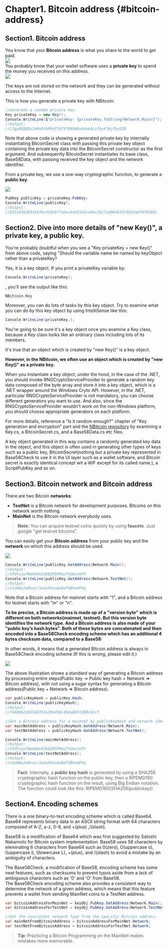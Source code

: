 # Chapter1. Bitcoin address {#bitcoin-address}

## Section1. Bitcoin address

You know that your **Bitcoin address** is what you share to the world to get paid.  
![](../assets/BitcoinAddress.png)  
You probably know that your wallet software uses a **private key** to spend the money you received on this address.  
![](../assets/PrivateKey.png)  

The keys are not stored on the network and they can be generated without access to the Internet.  

This is how you generate a private key with NBitcoin:  
```cs  
//Generate a random private key.
Key privateKey = new Key(); 
Console.WriteLine($"privateKey: {privateKey.ToString(Network.Main)}");
//Output:
//L3gyRGQ8Da1mMnDFkM9sFYbTV7P8hN8vHzmkALsfkyK7Wjfby5ZB
```  
Note that above code is showing a generated private key by internally instantiating BitcoinSecret class with passing this private key object containing the private key data into the BitcoinSecret constructor as the first argument. And subsequently BitcoinSecret instantiates its base class, Base58Data, with passing received the key object and the network identifier.



From a private key, we use a one-way cryptographic function, to generate a **public key**. 

![](../assets/PrivKeyPubKey.png)  
```cs 
PubKey publicKey = privateKey.PubKey;
Console.WriteLine(publicKey); 
//Output:
//0251036303164f6c458e9f7abecb4e55e5ce9ec2b2f1d06d633c9653a07976560c
```

## Section2. Dive into more details of "new Key()", a private key, a public key.

You're probably doubtful when you see a "Key privateKey = new Key()" from above code, saying "Should the variable name be named by keyObject rather than a privateKey?

Yes, it is a key object. If you print a privateKey variable by:
```cs
Console.WriteLine(privateKey);
```
, you'll see the output like this:
```cs
NBitcoin.Key
```

Moreover, you can do lots of tasks by this key object. Try to examine what you can do by this key object by using IntelliSense like this:
```cs
Console.WriteLine(privateKey.);
```

You're going to be sure it's a key object once you examine a Key class, because a Key class looks like an ordinary class including lots of its members.

It's true that an object which is created by "new Key()" is a key object.

**However, in the NBitcoin, we often use an object which is created by "new Key()" as a private key.**

When you instantiate a key object, under the hood, in the case of the .NET, you should invoke RNGCryptoServiceProvider to generate a random key data composed of the byte array and store it into a key object, which is a .NET wrapper around the Windows Cryto API. However, in the .NET, particular RNGCryptoServiceProvider is not mandatory, you can choose different generators you want to use. And also, since the RNGCryptoServiceProvider wouldn't work on the non-Windows platform, you should choose appropriate generators on each platform.  

For more details, reference a "Is it random enough?" chapter of "Key generation and encryption" part and the [NBitcoin repository](https://github.com/MetacoSA/NBitcoin) by examining a Key.cs, a BitcoinSecret.cs, and a Base58Data.cs etc files.

A key object generated in this way contains a randomly generated key data in the object, and this object is often used in generating other types of keys such as a public key, BitcoinSecret(nothing but a private key represented in Base58Check to use it in the UI layer such as a wallet software, and Bitcoin secret is exactly identical concept wit a WIF except for its called name.), a ScriptPubKey and so on.


## Section3. Bitcoin network and Bitcoin address
There are two Bitcoin **networks**: 
* **TestNet** is a Bitcoin network for development purposes. Bitcoins on this network worth nothing.  
* **MainNet** is the Bitcoin network everybody uses.  

> **Note:** You can acquire testnet coins quickly by using **faucets**. Just google "get testnet bitcoins".  

You can easily get your **Bitcoin address** from your public key and the **network** on which this address should be used. 

![](../assets/PubKeyToAddr.png)  

```cs 
Console.WriteLine(publicKey.GetAddress(Network.Main)); 
//Output:
//1PUYsjwfNmX64wS368ZR5FMouTtUmvtmTY
Console.WriteLine(publicKey.GetAddress(Network.TestNet)); 
//Output:
//n3zWAo2eBnxLr3ueohXnuAa8mTVBhxmPhq
```  
Note that a Bitcoin address for mainnet starts with "1", and a Bitcoin address for testnet starts with "m" or "n".

**To be precise, a Bitcoin address is made up of a "version byte" which is different on both networks(mainnet, testnet). But this version byte identifies the network type. And a Bitcoin address is also made of your "public key’s hash bytes". Both of these bytes are concatenated and then encoded into a Base58Check encoding scheme which has an additional 4 bytes checksum data, compared to a Base58:**  

In other words, it means that a generated Bitcoin address is always in Base58Check encoding scheme.(If this is wrong, please edit it.)

![](../assets/PubKeyHashToBitcoinAddress.png)  

The above illustration shows a standard way of generating a Bitcoin address by processing entire steps(Public key -> Public key hash + Network => Bitcoin address), with not using a sugar syntax for generating a Bitcoin address(Public key + Network => Bitcoin address).

```cs 
var publicKeyHash = publicKey.Hash;
Console.WriteLine(publicKeyHash);
//Output:
//f6889b21b5540353a29ed18c45ea0031280c42cf

//Get a Bitcoin address for a mainnet by publicKeyHash and network identifier.
var mainNetAddress = publicKeyHash.GetAddress(Network.Main);
var testNetAddress = publicKeyHash.GetAddress(Network.TestNet);

Console.WriteLine(mainNetAddress); 
//Output:
//1PUYsjwfNmX64wS368ZR5FMouTtUmvtmTY
Console.WriteLine(testNetAddress); 
//Output:
//n3zWAo2eBnxLr3ueohXnuAa8mTVBhxmPhq
```  

> **Fact:** Internally, a **public key hash** is generated by using a SHA256 cryptographic hash function on the public key, then a RIPEMD160 cryptographic hash function on the result, using Big Endian notation. The function could look like this: RIPEMD160(SHA256(publickey))  

## Section4. Encoding schemes
There is a one binary-to-text encoding scheme which is called Base64.
Base64 represents binary data in an ASCII string format with 64 characters composed of A-Z, a-z, 0-9, and +(plus) ,/(slash).

Base58 is a modification of Base64 which was first suggested by Satoshi Nakamoto for Bitcoin system implementation.
Base58 uses 58 characters by eleminating 6 characters from Base64 such as 0(zero), O(uppercase o), I(uppercase i), l(lowercase L), +(plus), and /(slash) to avoid a mistake by an ambiguity of characters.

The Base58Check, a modification of Base58, encoding scheme has some neat features, such as checksums to prevent typos aside from a lack of ambiguous characters such as '0' and 'O' from Base58.  
The Base58Check encoding scheme also provides a consistent way to determine the network of a given address, which means that this feature prevents a wallet from sending MainNet coins to a TestNet address.

```cs
var bitcoinAddressForMainNet = keyObj.PubKey.GetAddress(Network.Main);
var bitcoinAddressForTestNet = keyObj.PubKey.GetAddress(Network.TestNet);

//Get the consistent network type from the specific Bitcoin address.
var mainNetFromBitcoinAddress = bitcoinAddressForMainNet.Network;
var testNetFromBitcoinAddress = bitcoinAddressForTestNet.Network;
```

> **Tip:** Practicing a Bitcoin Programming on the MainNet makes mistakes more memorable.  
